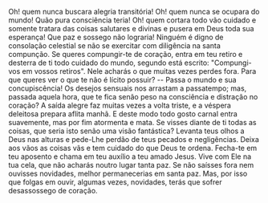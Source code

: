 Oh! quem nunca buscara alegria transitória! Oh! quem nunca se ocupara do mundo! Quão pura consciência teria! Oh! quem cortara todo vão cuidado e somente tratara das coisas salutares e divinas e pusera em Deus toda sua esperança! Que paz e sossego não lograria! Ninguém é digno de consolação celestial se não se exercitar com diligência na santa compunção. Se queres compungir-te de coração, entra em teu retiro e desterra de ti todo cuidado do mundo, segundo está escrito: "Compungi-vos em vossos retiros". Nele acharás o que muitas vezes perdes fora. Para que queres ver o que te não é lícito possuir? -- Passa o mundo e sua concupiscência! Os desejos sensuais nos arrastam a passatempo; mas, passada aquela hora, que te fica senão peso na consciência e distração no coração? A saída alegre faz muitas vezes a volta triste, e a véspera deleitosa prepara aflita manhã. E deste modo todo gosto carnal entra suavemente, mas por fim atormenta e mata. Se visses diante de ti todas as coisas, que seria isto senão uma visão fantástica? Levanta teus olhos a Deus nas alturas e pede-Lhe perdão de teus pecados e negligências. Deixa aos vãos as coisas vãs e tem cuidado do que Deus te ordena. Fecha-te em teu aposento e chama em teu auxílio a teu amado Jesus. Vive com Ele na tua cela, que não acharás noutro lugar tanta paz. Se não saísses fora nem ouvisses novidades, melhor permanecerias em santa paz. Mas, por isso que folgas em ouvir, algumas vezes, novidades, terás que sofrer desassossego de coração.